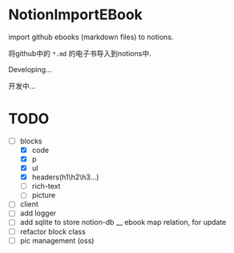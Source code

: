 # NotionImportEBook

import github ebooks (markdown files) to notions.

将github中的 `*.md` 的电子书导入到notions中.

Developing...

开发中...

# TODO

- [ ] blocks
  - [x] code
  - [x] p
  - [x] ul 
  - [x] headers(h1\h2\h3...)
  - [ ] rich-text
  - [ ] picture
- [ ] client
- [ ] add logger
- [ ] add sqlite to store notion-db __ ebook map relation, for update
- [ ] refactor block class
- [ ] pic management (oss)